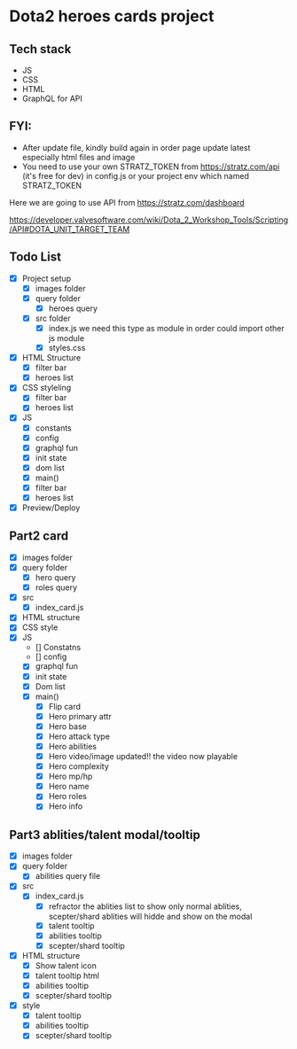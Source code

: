 # Dota2 heroes cards project

## Tech stack
- JS
- CSS
- HTML
- GraphQL for API

## FYI:
- After update file, kindly build again in order page update latest especially html files and image
- You need to use your own STRATZ_TOKEN from https://stratz.com/api (it's free for dev) in config.js or your project env which named STRATZ_TOKEN

Here we are going to use API from https://stratz.com/dashboard

https://developer.valvesoftware.com/wiki/Dota_2_Workshop_Tools/Scripting/API#DOTA_UNIT_TARGET_TEAM
## Todo List
- [x] Project setup
  - [x] images folder
  - [x] query folder
    - [x] heroes query
  - [x] src folder
    - [x] index.js we need this type as module in order could import other js module
    - [x] styles.css
- [x] HTML Structure
  - [x] filter bar
  - [x] heroes list
- [x] CSS styleling
  - [x] filter bar
  - [x] heroes list
- [x] JS
  - [x] constants
  - [x] config
  - [x] graphql fun
  - [x] init state
  - [x] dom list
  - [x] main()
  - [x] filter bar
  - [x] heroes list
- [x] Preview/Deploy

## Part2 card
 - [x] images folder
 - [x] query folder
    - [x] hero query
    - [x] roles query
- [x] src
  - [x] index_card.js
- [x] HTML structure
- [x] CSS style
- [x] JS
  - [] Constatns
  - [] config
  - [x] graphql fun
  - [x] init state
  - [x] Dom list
  - [x] main()
    - [x] Flip card
    - [x] Hero primary attr
    - [x] Hero base
    - [x] Hero attack type
    - [x] Hero abilities
    - [x] Hero video/image updated!! the video now playable
    - [x] Hero complexity
    - [x] Hero mp/hp
    - [x] Hero name
    - [x] Hero roles
    - [x] Hero info

## Part3 ablities/talent modal/tooltip
  - [x] images folder
  - [x] query folder
      - [x] abilities query file
  - [x] src
    - [x] index_card.js
      -[x] refractor the ablities list to show only normal ablities, scepter/shard ablities will hidde and show on the modal
      - [x] talent tooltip
      - [x] abilities tooltip
      - [x] scepter/shard tooltip
  - [x] HTML structure
    - [x] Show talent icon
    - [x] talent tooltip html
    - [x] abilities tooltip
    - [x] scepter/shard tooltip
  - [x] style
    - [x] talent tooltip
    - [x] abilities tooltip
    - [x] scepter/shard tooltip
